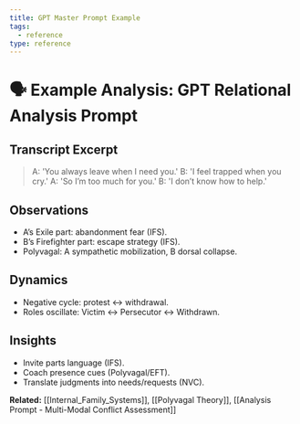 ```yaml
---
title: GPT Master Prompt Example
tags:
  - reference
type: reference
---
```


<!-- @format -->

# 🗣 Example Analysis: GPT Relational Analysis Prompt

## Transcript Excerpt

> A: 'You always leave when I need you.'
> B: 'I feel trapped when you cry.'
> A: 'So I’m too much for you.'
> B: 'I don’t know how to help.'

## Observations

- A’s Exile part: abandonment fear (IFS).
- B’s Firefighter part: escape strategy (IFS).
- Polyvagal: A sympathetic mobilization, B dorsal collapse.

## Dynamics

- Negative cycle: protest ↔ withdrawal.
- Roles oscillate: Victim ↔ Persecutor ↔ Withdrawn.

## Insights

- Invite parts language (IFS).
- Coach presence cues (Polyvagal/EFT).
- Translate judgments into needs/requests (NVC).

**Related:** [[Internal_Family_Systems]], [[Polyvagal Theory]], [[Analysis Prompt - Multi-Modal Conflict Assessment]]
